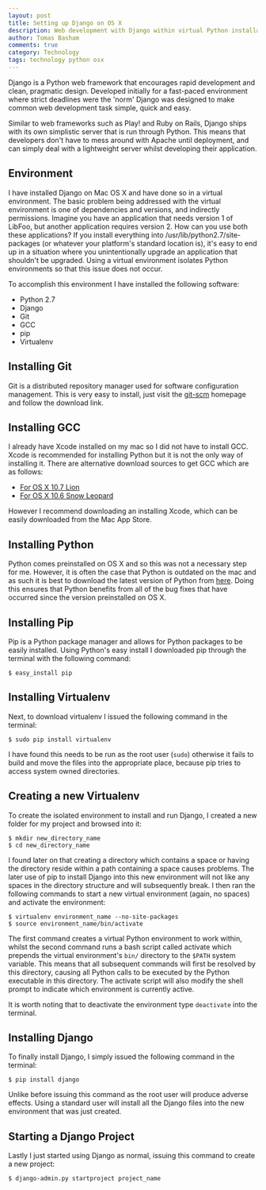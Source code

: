 ```yaml
---
layout: post
title: Setting up Django on OS X
description: Web development with Django within virtual Python installations
author: Tomas Basham
comments: true
category: Technology
tags: technology python osx
---
```

Django is a Python web framework that encourages rapid development and clean, pragmatic design. Developed initially for a fast-paced environment where strict deadlines were the 'norm' Django was designed to make common web development task simple, quick and easy.

Similar to web frameworks such as Play! and Ruby on Rails, Django ships with its own simplistic server that is run through Python. This means that developers don't have to mess around with Apache until deployment, and can simply deal with a lightweight server whilst developing their application.

## Environment

I have installed Django on Mac OS X and have done so in a virtual environment. The basic problem being addressed with the virtual environment is one of dependencies and versions, and indirectly permissions. Imagine you have an application that needs version 1 of LibFoo, but another application requires version 2. How can you use both these applications? If you install everything into /usr/lib/python2.7/site-packages (or whatever your platform's standard location is), it's easy to end up in a situation where you unintentionally upgrade an application that shouldn't be upgraded. Using a virtual environment isolates Python environments so that this issue does not occur.

To accomplish this environment I have installed the following software:

* Python 2.7
* Django
* Git
* GCC
* pip
* Virtualenv

## Installing Git

Git is a distributed repository manager used for software configuration management. This is very easy to install, just visit the [git-scm](http://git-scm.com) homepage and follow the download link.

## Installing GCC

I already have Xcode installed on my mac so I did not have to install GCC. Xcode is recommended for installing Python but it is not the only way of installing it. There are alternative download sources to get GCC which are as follows:

* [For OS X 10.7 Lion](https://github.com/kennethreitz/osx-gcc-installer/releases/download/v0.3/GCC-10.7-v0.3.zip)
* [For OS X 10.6 Snow Leopard](https://github.com/kennethreitz/osx-gcc-installer/releases/download/v0.3/GCC-10.6-v0.3.zip)

However I recommend downloading an installing Xcode, which can be easily downloaded from the Mac App Store.

## Installing Python

Python comes preinstalled on OS X and so this was not a necessary step for me. However, it is often the case that Python is outdated on the mac and as such it is best to download the latest version of Python from [here](http://www.python.org/download/). Doing this ensures that Python benefits from all of the bug fixes that have occurred since the version preinstalled on OS X.

## Installing Pip

Pip is a Python package manager and allows for Python packages to be easily installed. Using Python's easy install I downloaded pip through the terminal with the following command:

    $ easy_install pip

## Installing Virtualenv

Next, to download virtualenv I issued the following command in the terminal:

    $ sudo pip install virtualenv

I have found this needs to be run as the root user (`sudo`) otherwise it fails to build and move the files into the appropriate place, because pip tries to access system owned directories.

## Creating a new Virtualenv

To create the isolated environment to install and run Django, I created a new folder for my project and browsed into it:

    $ mkdir new_directory_name
    $ cd new_directory_name

I found later on that creating a directory which contains a space or having the directory reside within a path containing a space causes problems. The later use of pip to install Django into this new environment will not like any spaces in the directory structure and will subsequently break. I then ran the following commands to start a new virtual environment (again, no spaces) and activate the environment:

    $ virtualenv environment_name --no-site-packages
    $ source environment_name/bin/activate

The first command creates a virtual Python environment to work within, whilst the second command runs a bash script called activate which prepends the virtual environment's `bin/` directory to the `$PATH` system variable. This means that all subsequent commands will first be resolved by this directory, causing all Python calls to be executed by the Python executable in this directory. The activate script will also modify the shell prompt to indicate which environment is currently active.

It is worth noting that to deactivate the environment type `deactivate` into the terminal.

## Installing Django

To finally install Django, I simply issued the following command in the terminal:

    $ pip install django

Unlike before issuing this command as the root user will produce adverse effects. Using a standard user will install all the Django files into the new environment that was just created.

## Starting a Django Project

Lastly I just started using Django as normal, issuing this command to create a new project:

    $ django-admin.py startproject project_name
